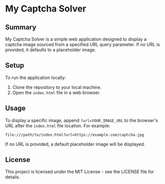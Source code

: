 # My Captcha Solver

## Summary
My Captcha Solver is a simple web application designed to display a captcha image sourced from a specified URL query parameter. If no URL is provided, it defaults to a placeholder image.

## Setup
To run the application locally:
1. Clone the repository to your local machine.
2. Open the `index.html` file in a web browser.

## Usage
To display a specific image, append `?url=YOUR_IMAGE_URL` to the browser's URL after the `index.html` file location. For example:
```
file:///path/to/index.html?url=https://example.com/captcha.jpg
```
If no URL is provided, a default placeholder image will be displayed.

## License
This project is licensed under the MIT License - see the LICENSE file for details.